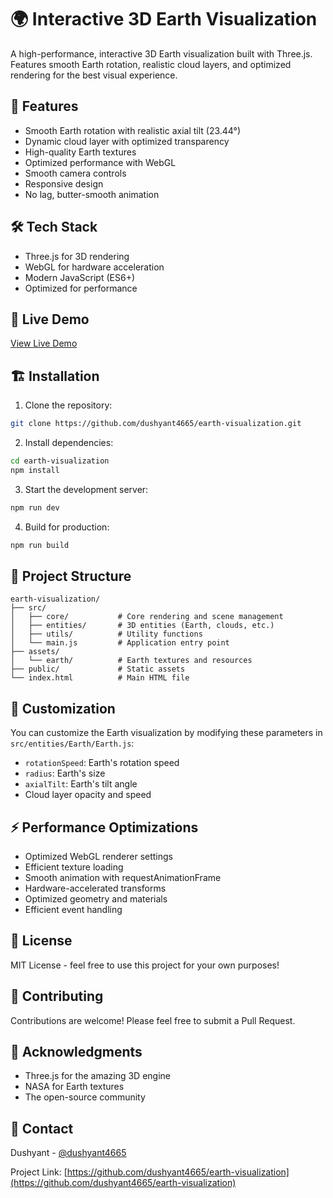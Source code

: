 # 🌍 Interactive 3D Earth Visualization

A high-performance, interactive 3D Earth visualization built with Three.js. Features smooth Earth rotation, realistic cloud layers, and optimized rendering for the best visual experience.

## 🚀 Features

- Smooth Earth rotation with realistic axial tilt (23.44°)
- Dynamic cloud layer with optimized transparency
- High-quality Earth textures
- Optimized performance with WebGL
- Smooth camera controls
- Responsive design
- No lag, butter-smooth animation

## 🛠️ Tech Stack

- Three.js for 3D rendering
- WebGL for hardware acceleration
- Modern JavaScript (ES6+)
- Optimized for performance

## 🎯 Live Demo

[View Live Demo](https://dushyant4665.github.io/earth-visualization)

## 🏗️ Installation

1. Clone the repository:
```bash
git clone https://github.com/dushyant4665/earth-visualization.git
```

2. Install dependencies:
```bash
cd earth-visualization
npm install
```

3. Start the development server:
```bash
npm run dev
```

4. Build for production:
```bash
npm run build
```

## 📁 Project Structure

```
earth-visualization/
├── src/
│   ├── core/           # Core rendering and scene management
│   ├── entities/       # 3D entities (Earth, clouds, etc.)
│   ├── utils/          # Utility functions
│   └── main.js         # Application entry point
├── assets/
│   └── earth/          # Earth textures and resources
├── public/             # Static assets
└── index.html          # Main HTML file
```

## 🎨 Customization

You can customize the Earth visualization by modifying these parameters in `src/entities/Earth/Earth.js`:

- `rotationSpeed`: Earth's rotation speed
- `radius`: Earth's size
- `axialTilt`: Earth's tilt angle
- Cloud layer opacity and speed

## ⚡ Performance Optimizations

- Optimized WebGL renderer settings
- Efficient texture loading
- Smooth animation with requestAnimationFrame
- Hardware-accelerated transforms
- Optimized geometry and materials
- Efficient event handling

## 📝 License

MIT License - feel free to use this project for your own purposes!

## 🤝 Contributing

Contributions are welcome! Please feel free to submit a Pull Request.

## 🙏 Acknowledgments

- Three.js for the amazing 3D engine
- NASA for Earth textures
- The open-source community

## 📧 Contact

Dushyant - [@dushyant4665](https://github.com/dushyant4665)

Project Link: [https://github.com/dushyant4665/earth-visualization](https://github.com/dushyant4665/earth-visualization) 